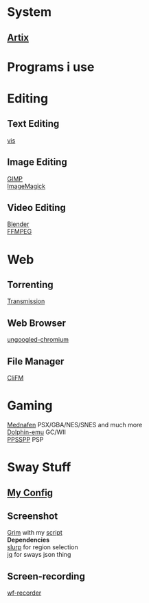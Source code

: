 # System
## [Artix](https://artixlinux.org/)

# Programs i use

# Editing
## Text Editing
[vis](https://github.com/martanne/vis)  
## Image Editing  
[GIMP](www.gimp.org)  
[ImageMagick](https://imagemagick.org/)  
## Video Editing  
[Blender](www.blender.org)  
[FFMPEG](https://ffmpeg.org/)  

# Web
## Torrenting
[Transmission](https://transmissionbt.com/)  
## Web Browser
[ungoogled-chromium](https://github.com/Eloston/ungoogled-chromium)  

## File Manager
[CliFM](https://github.com/leo-arch/clifm)

# Gaming
[Mednafen](https://mednafen.github.io/) PSX/GBA/NES/SNES and much more  
[Dolphin-emu](https://dolphin-emu.org) GC/WII  
[PPSSPP](https://www.ppsspp.org/) PSP

# Sway Stuff

## [My Config](https://github.com/DNDEBUG/my-dotfiles/blob/main/sway/config)

## Screenshot
[Grim](https://sr.ht/~emersion/grim/) with my [script](https://github.com/DNDEBUG/my-dotfiles/blob/main/screencap)  
  **Dependencies**  
  [slurp](https://github.com/emersion/slurp) for region selection  
  [jq](https://stedolan.github.io/jq/) for sways json thing  

## Screen-recording
[wf-recorder](https://github.com/ammen99/wf-recorder)

